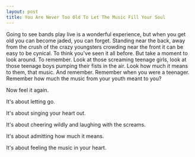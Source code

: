 ```yaml
---
layout: post
title: You Are Never Too Old To Let The Music Fill Your Soul
---
```

Going to see bands play live is a wonderful experience, but when you get old you can become jaded, you can forget. Standing near the back, away from the crush of the crazy youngsters crowding near the front it can be easy to be cynical. To think you've seen it all before. But take a moment to look around. To remember. Look at those screaming teenage girls, look at those teenage boys pumping their fists in the air. Look how much it means to them, that music. And remember. Remember when you were a teenager. Remember how much the music from your youth meant to you?

Now feel it again.

It's about letting go. 

It's about singing your heart out. 

It's about cheering wildly and laughing with the screams.

It's about admitting how much it means. 

It's about feeling the music in your heart.

